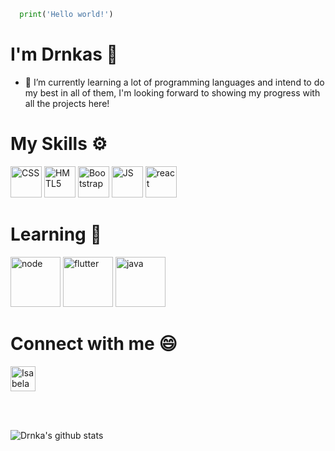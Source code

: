 ```python
  print('Hello world!')
```
  
# I'm Drnkas 🖤
- 🌱 I’m currently learning a lot of programming languages and intend to do my best in all of them, I'm looking forward to showing my progress with all the projects here!

# My Skills ⚙

<img src="https://cdn.jsdelivr.net/gh/devicons/devicon/icons/css3/css3-plain-wordmark.svg" alt="CSS" width="50" height="50" style="max-width:100%;"></img>
<img src="https://cdn.jsdelivr.net/gh/devicons/devicon/icons/html5/html5-plain-wordmark.svg" alt="HMTL5" width="50" height="50" style="max-width:100%;"></img>
<img src="https://cdn.jsdelivr.net/gh/devicons/devicon/icons/bootstrap/bootstrap-plain-wordmark.svg" alt="Bootstrap" width="50" height="50" style="max-width:100%;"></img>
<img src="https://cdn.jsdelivr.net/gh/devicons/devicon/icons/javascript/javascript-plain.svg" alt="JS" width="50" height="50" style="max-width:100%;"></img>
<img src="https://cdn.jsdelivr.net/gh/devicons/devicon/icons/react/react-original.svg" alt="react" width="50" height="50" style="max-width:100%;"></img>

# Learning 📖
<img src="https://cdn.jsdelivr.net/gh/devicons/devicon/icons/nodejs/nodejs-original-wordmark.svg" alt="node" width="80" height="80" style="max-width:100%;"></img>
<img src="https://cdn.jsdelivr.net/gh/devicons/devicon/icons/flutter/flutter-original.svg" alt="flutter" width="80" height="80" style="max-width:100%;" />
<img src="https://cdn.jsdelivr.net/gh/devicons/devicon/icons/java/java-original-wordmark.svg"  alt="java" width="80" height="80" style="max-width:100%;" />

# Connect with me 😄

<a href="https://www.linkedin.com/in/isabela-dranka-ab156a89/" target="_blank">
<img align="center" alt="Isabela Dranka Linkedin" height="40" width="40" src="https://cdn.jsdelivr.net/gh/devicons/devicon/icons/linkedin/linkedin-original.svg" style="max-width:100%;"></a>

<br><br>
      
![Drnka's github stats](https://github-readme-stats.vercel.app/api?username=Drnka&show_icons=true&count_private=true&theme=tokyonight)
